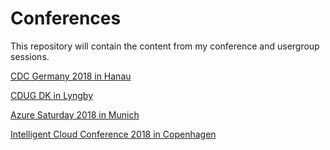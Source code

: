 # Conferences

This repository will contain the content from my conference and usergroup sessions.

[CDC Germany 2018 in Hanau](https://github.com/EricBergDE/conferences/tree/master/CDC%20Germany%202018)

[CDUG DK in Lyngby](https://github.com/EricBergDE/conferences/tree/master/CDUG%20DK)

[Azure Saturday 2018 in Munich](https://github.com/EricBergDE/conferences/tree/master/Azure%20Saturday%202018)

[Intelligent Cloud Conference 2018 in Copenhagen](https://github.com/EricBergDE/conferences/tree/master/Intelligent%20Cloud%20Conference%202018)

